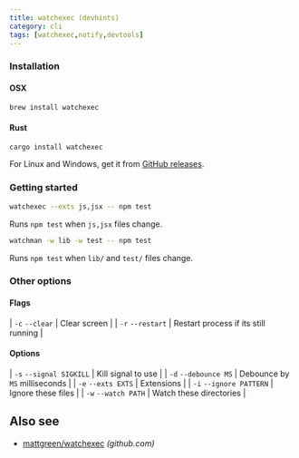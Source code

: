 ```yaml
---
title: watchexec (devhints)
category: cli
tags: [watchexec,notify,devtools]
---
```


### Installation

#### OSX

```sh
brew install watchexec
```

#### Rust

```sh
cargo install watchexec
```

For Linux and Windows, get it from [GitHub releases](https://github.com/mattgreen/watchexec).

### Getting started

```sh
watchexec --exts js,jsx -- npm test
```

Runs `npm test` when `js,jsx` files change.

```sh
watchman -w lib -w test -- npm test
```

Runs `npm test` when `lib/` and `test/` files change.

### Other options

#### Flags

| `-c` `--clear`   | Clear screen                         |
| `-r` `--restart` | Restart process if its still running |

#### Options

| `-s` `--signal SIGKILL` | Kill signal to use            |
| `-d` `--debounce MS`    | Debounce by `MS` milliseconds |
| `-e` `--exts EXTS`      | Extensions                    |
| `-i` `--ignore PATTERN` | Ignore these files            |
| `-w` `--watch PATH`     | Watch these directories       |

## Also see

* [mattgreen/watchexec](https://github.com/mattgreen/watchexec) _(github.com)_
